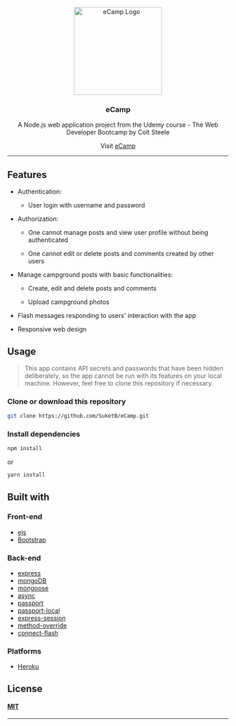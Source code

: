 <p align="center">
  <img width="200" src="https://res.cloudinary.com/dd5a8yar0/image/upload/v1657289143/camping-g70a9a55d0_1280_z2ik6h.png" alt="eCamp Logo">
</p>

<h3 align="center">eCamp</h3>
<p align = "center">A Node.js web application project from the Udemy course - The Web Developer Bootcamp by Colt Steele
<p align="center">Visit <a href="https://secure-everglades-95465.herokuapp.com">eCamp</a></p>

</p>

---

## Features

* Authentication:
  
  * User login with username and password


* Authorization:

  * One cannot manage posts and view user profile without being authenticated

  * One cannot edit or delete posts and comments created by other users


* Manage campground posts with basic functionalities:

  * Create, edit and delete posts and comments

  * Upload campground photos


* Flash messages responding to users' interaction with the app

* Responsive web design



## Usage

> This app contains API secrets and passwords that have been hidden deliberately, so the app cannot be run with its features on your local machine. However, feel free to clone this repository if necessary.

### Clone or download this repository

```sh
git clone https://github.com/SuketB/eCamp.git
```

### Install dependencies

```sh
npm install
```

or

```sh
yarn install
```

## Built with

### Front-end

* [ejs](http://ejs.co/)
* [Bootstrap](https://getbootstrap.com/docs/3.3/)

### Back-end

* [express](https://expressjs.com/)
* [mongoDB](https://www.mongodb.com/)
* [mongoose](http://mongoosejs.com/)
* [async](http://caolan.github.io/async/)
* [passport](http://www.passportjs.org/)
* [passport-local](https://github.com/jaredhanson/passport-local#passport-local)
* [express-session](https://github.com/expressjs/session#express-session)
* [method-override](https://github.com/expressjs/method-override#method-override)
* [connect-flash](https://github.com/jaredhanson/connect-flash#connect-flash)

### Platforms

* [Heroku](https://www.heroku.com/)

## License

#### [MIT](./LICENSE)

---


